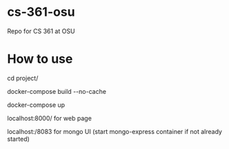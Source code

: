 # cs-361-osu
Repo for CS 361 at OSU


# How to use

cd project/

docker-compose build --no-cache

docker-compose up

localhost:8000/ for web page

localhost:/8083 for mongo UI (start mongo-express container if not already started)




